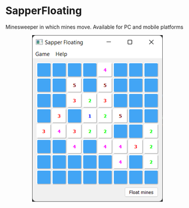 # SapperFloating
Minesweeper in which mines move. Available for PC and mobile platforms

<p align="center">
  <img src="images/screenshot1.png">
</p>

